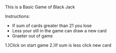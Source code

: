   This is a Basic Game of Black Jack
  
  Instructions:
   * If sum of cards greater than 21 you lose
   * Less your stll in the game can draw a new card
   * Graeter out of game
  
  1.)Click on start game
  2.)If sum is less click new card
  
  
